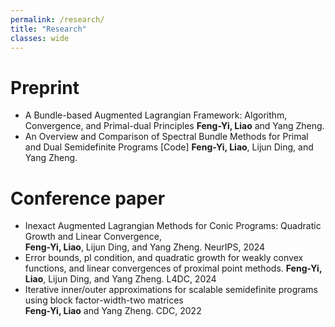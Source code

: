 ```yaml
---
permalink: /research/
title: "Research"
classes: wide
---
```


Preprint
======
- A Bundle-based Augmented Lagrangian Framework: Algorithm, Convergence, and Primal-dual Principles
**Feng-Yi, Liao** and Yang Zheng.
- An Overview and Comparison of Spectral Bundle Methods for Primal and Dual Semidefinite Programs  [Code]
**Feng-Yi, Liao**, Lijun Ding, and Yang Zheng.


Conference paper
======
- Inexact Augmented Lagrangian Methods for Conic Programs: Quadratic Growth and Linear Convergence,                             
**Feng-Yi, Liao**, Lijun Ding, and Yang Zheng.     NeurIPS, 2024
- Error bounds, pl condition, and quadratic growth for weakly convex functions, and linear convergences of proximal point methods. 
**Feng-Yi, Liao**, Lijun Ding, and Yang Zheng.     L4DC, 2024
 - Iterative inner/outer approximations for scalable semidefinite programs using block factor-width-two matrices	   
**Feng-Yi, Liao** and Yang Zheng. 		 CDC, 2022